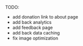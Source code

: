 TODO:

* add donation link to about page
* add back analytics
* add feedback page
* add back data caching
* fix image optimization